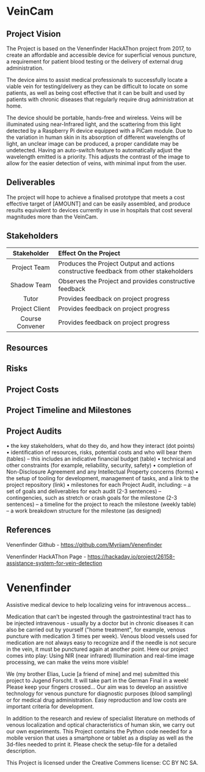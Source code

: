 # VeinCam
## Project Vision
The Project is based on the Venenfinder HackAThon project from 2017, to create an affordable and accessible device for superficial venous puncture, a requirement for patient blood testing or the delivery of external drug administration.

The device aims to assist medical professionals to successfully locate a viable vein for testing/delivery as they can be difficult to locate on some patients, as well as being cost effective that it can be built and used by patients with chronic diseases that regularly require drug administration at home.

The device should be portable, hands-free and wireless. Veins will be illuminated using near-Infrared light, and the scattering from this light detected by a Raspberry Pi device equipped with a PiCam module. Due to the variation in human skin in its absorption of different wavelengths of light, an unclear image can be produced, a proper candidate may be undetected. Having an auto-switch feature to automatically adjust the wavelength emitted is a priority. This adjusts the contrast of the image to allow for the easier detection of veins, with minimal input from the user.

## Deliverables
The project will hope to achieve a finalised prototype that meets a cost effective target of [AMOUNT] and can be easily assembled, and produce results equivalent to devices currently in use in hospitals that cost several magnitudes more than the VeinCam.

## Stakeholders
| Stakeholder | Effect On the Project |
| :---: | :--- |
| Project Team | Produces the Project Output and actions constructive feedback from other stakeholders |
| Shadow Team | Observes the Project and provides constructive feedback |
| Tutor | Provides feedback on project progress |
| Project Client | Provides feedback on project progress |
| Course Convener | Provides feedback on project progress |
## Resources

## Risks

## Project Costs

## Project Timeline and Milestones

## Project Audits



• the key stakeholders, what do they do, and how they interact (dot points)
• identification of resources, risks, potential costs and who will bear them (tables)
– this includes an indicative financial budget (table)
• technical and other constraints (for example, reliability, security, safety)
• completion of Non-Disclosure Agreement and any Intellectual Property concerns (forms)
• the setup of tooling for development, management of tasks, and a link to the project repository (link)
• milestones for each Project Audit, including:
– a set of goals and deliverables for each audit (2-3 sentences)
– contingencies, such as stretch or crash goals for the milestone (2-3 sentences)
– a timeline for the project to reach the milestone (weekly table)
– a work breakdown structure for the milestone (as designed)

## References
Venenfinder Github - https://github.com/Myrijam/Venenfinder

Venenfinder HackAThon Page - https://hackaday.io/project/26158-assistance-system-for-vein-detection


# Venenfinder
Assistive medical device to help localizing veins for intravenous access...

Medication that can’t be ingested through the gastrointestinal tract has to be injected intravenous - usually by a doctor but in chronic diseases it can also be carried out by yourself  ("home treatment", for example, venous puncture with medication 3 times per week).
Venous blood vessels used for medication are not always easy to recognize and if the needle is not secure in the vein, it must be punctured again at another point.  Here our project comes into play: Using NIR (near infrared) Illumination and real-time image processing, we can make the veins more visible!

We (my brother Elias, Lucie [a friend of mine] and me) submitted this project to Jugend Forscht. It will take part in the German Final in a week! Please keep your fingers crossed...
Our aim was to develop an assistive technology for venous puncture for diagnostic purposes (blood sampling) or for medical drug administration.
Easy reproduction and low costs are important criteria for development.

In addition to the research and review of specialist literature on methods of venous localization and optical characteristics of human skin, we carry out our own experiments. This Project contains the Python code needed for a mobile version that uses a smartphone or tablet as a display as well as the 3d-files needed to print it.
Please check the setup-file for a detailed description.

This Project is licensed under the Creative Commens license: CC BY NC SA.
